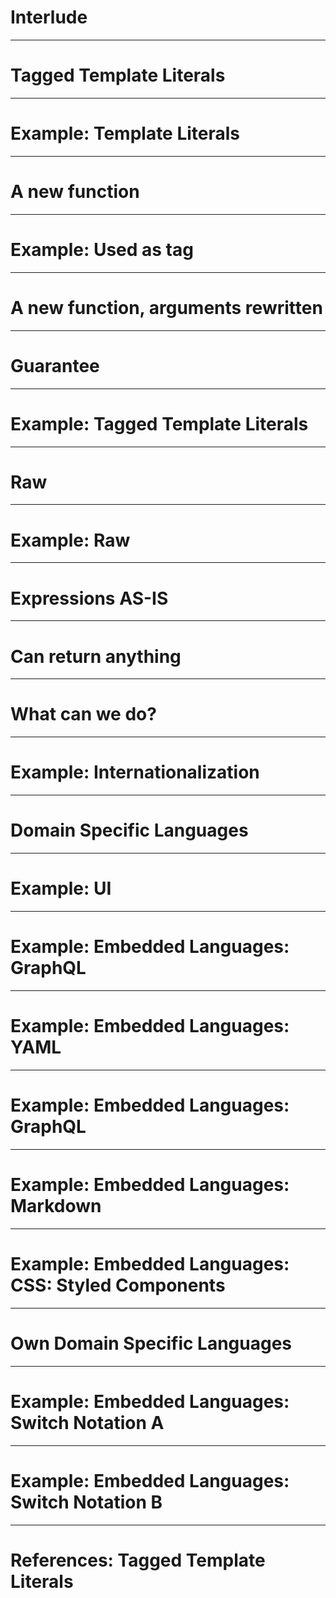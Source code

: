 # Interlude

---

# Tagged Template Literals

---

# Example: Template Literals

---

# A new function

---

# Example: Used as tag

---

# A new function, arguments rewritten

---

# Guarantee

---

# Example: Tagged Template Literals

---

# Raw

---

# Example: Raw

---

# Expressions AS-IS

---

# Can return anything

---

# What can we do?

---

# Example: Internationalization

---

# Domain Specific Languages

---

# Example: UI

---

# Example: Embedded Languages: GraphQL

---

# Example: Embedded Languages: YAML

---

# Example: Embedded Languages: GraphQL

---

# Example: Embedded Languages: Markdown

---

# Example: Embedded Languages: CSS: Styled Components

---

# Own Domain Specific Languages

---

# Example: Embedded Languages: Switch Notation A

---

# Example: Embedded Languages: Switch Notation B

---

# References: Tagged Template Literals